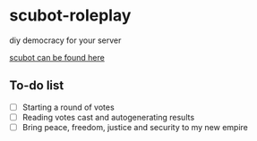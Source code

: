 # scubot-roleplay
diy democracy for your server

[scubot can be found here](https://github.com/scubot/scubot)

## To-do list
- [ ] Starting a round of votes
- [ ] Reading votes cast and autogenerating results
- [ ] Bring peace, freedom, justice and security to my new empire

